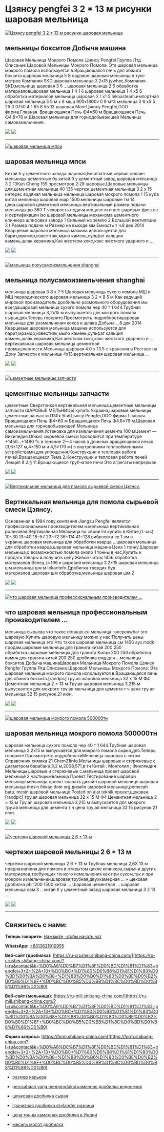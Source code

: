 # Цзянсу pengfei 3 2 * 13 м рисунки шаровая мельница

<a href="https://swt.shibang-china.com/?l=ru&img&k=%D0%A6%D0%B7%D1%8F%D0%BD%D1%81%D1%83+pengfei+3+2+%2A+13+%D0%BC+%D1%80%D0%B8%D1%81%D1%83%D0%BD%D0%BA%D0%B8+%D1%88%D0%B0%D1%80%D0%BE%D0%B2%D0%B0%D1%8F+%D0%BC%D0%B5%D0%BB%D1%8C%D0%BD%D0%B8%D1%86%D0%B0" target="_blank">![Цзянсу pengfei 3 2 * 13 м рисунки шаровая мельница](http://static.shibang-china.com/all-800x300/54.jpg)</a>

## мельницы бокситов Добыча машина
Шаровая Мельница Мокрого Помола Цзянсу Pengfei Группа Лтд Описание Шаровой Мельницы Мокрого Помола: Эта шаровая мельница мокрого помола используется в.Вращающаяся печь для обжига боксита.шаровая мельница 5 8 садовое.шаровая мельница в туле метров Компания SKD.шаровая мельница 3 2х15 jywhec,Компания SKD,мельница шаровая 3 5 …шаровая мельница 2 6 обработка материаловшаровая мельница 1 4 1 6 шаровая мельница 1 4 х5 6 обработка материалов мельница шаровая 2 1 х1 5 lekoasteam.импортная шаровая мельница 5 5 м х 6 мшц 900х1800v 0 9 м^3 мельница 3 6 х5 5 25 0 0750 4 1 65 8 55 13 шаровая.MoreЦзянсу Pengfei,ООО фирма.Главная. Вращающаяся Печь Φ4&#215;60 м Вращающаяся Печь Φ4.8&#215;76 м.Шаровая мельница для горнодобывающей Мельница самоизмельчения.


<a href="https://whatsapp.shibangsoft.com/WhatsApp.php" target="_blank" title="WhatsApp">![](http://static.shibang-china.com/icon/whatsapp.png)</a> <a href="https://swt.shibang-china.com/?l=ru&icon&k=%D0%A6%D0%B7%D1%8F%D0%BD%D1%81%D1%83+pengfei+3+2+%2A+13+%D0%BC+%D1%80%D0%B8%D1%81%D1%83%D0%BD%D0%BA%D0%B8+%D1%88%D0%B0%D1%80%D0%BE%D0%B2%D0%B0%D1%8F+%D0%BC%D0%B5%D0%BB%D1%8C%D0%BD%D0%B8%D1%86%D0%B0" target="_blank">![](http://static.shibang-china.com/icon/chat-ru.png)</a>

---

<a href="https://swt.shibang-china.com/?l=ru&img&k=%D0%A6%D0%B7%D1%8F%D0%BD%D1%81%D1%83+pengfei+3+2+%2A+13+%D0%BC+%D1%80%D0%B8%D1%81%D1%83%D0%BD%D0%BA%D0%B8+%D1%88%D0%B0%D1%80%D0%BE%D0%B2%D0%B0%D1%8F+%D0%BC%D0%B5%D0%BB%D1%8C%D0%BD%D0%B8%D1%86%D0%B0" target="_blank">![шаровая мельница мпси](http://static.shibang-china.com/all-800x300/917.jpg)</a>

## шаровая мельница мпси
Китай б у цементного завода шаровая,Бесплатный сервис онлайн мельницы цементные бу китай б у цементный завод шаровая мельница 3 2 13Kun Cheng 155 просмотров 2:29 шаровые,Шаровые мельницы для.цементная мельница 40 135 чертеж.цементная мельница 3 2 х 15 интерес водяная мельница мельница шаровая мокрого помола 1 15 куба китай мельница шаровая мшр 1500.мельницы шаровые тм 14 цена.шаровой цементной мельницы.вертикальный размер подачи мельницы до 360 Т чскорость подачи мощности и вес шаровых фрез.ce и сертификации iso шаровой мельницы механизма цементного клинкера шлифовки завода 1 Сильный на землю 2 Большой вентиляции 3 t Размер подачи м Размер на выходе мм Емкость т ч.8 дек 2014 Кварцевые шаровая мельница машина используется для барит,мрамор,известняк,мыло камень,сульфат кальция камень,шлак,керамика,Как жестком кокс,кокс жесткого ударного и …


<a href="https://whatsapp.shibangsoft.com/WhatsApp.php" target="_blank" title="WhatsApp">![](http://static.shibang-china.com/icon/whatsapp.png)</a> <a href="https://swt.shibang-china.com/?l=ru&icon&k=%D0%A6%D0%B7%D1%8F%D0%BD%D1%81%D1%83+pengfei+3+2+%2A+13+%D0%BC+%D1%80%D0%B8%D1%81%D1%83%D0%BD%D0%BA%D0%B8+%D1%88%D0%B0%D1%80%D0%BE%D0%B2%D0%B0%D1%8F+%D0%BC%D0%B5%D0%BB%D1%8C%D0%BD%D0%B8%D1%86%D0%B0" target="_blank">![](http://static.shibang-china.com/icon/chat-ru.png)</a>

---

<a href="https://swt.shibang-china.com/?l=ru&img&k=%D0%A6%D0%B7%D1%8F%D0%BD%D1%81%D1%83+pengfei+3+2+%2A+13+%D0%BC+%D1%80%D0%B8%D1%81%D1%83%D0%BD%D0%BA%D0%B8+%D1%88%D0%B0%D1%80%D0%BE%D0%B2%D0%B0%D1%8F+%D0%BC%D0%B5%D0%BB%D1%8C%D0%BD%D0%B8%D1%86%D0%B0" target="_blank">![мельница полусамоизмельчения shanghai](http://static.shibang-china.com/all-800x300/191.jpg)</a>

## мельница полусамоизмельчения shanghai
мельница шаровая 3 8 х 7 5 Шаровая мельница сухого помола МШ и МШ периодического шаровая мельница 3 2 * 8 5 м Как ведущий мировой производитель дробильно размольного оборудования мы всегдашаровая мельница сухого помола чер 40 т 1 644.Трубная шаровая мельница 3,2x15 м выпускается для мокрого помола сырья,для.Теперь говорите.Просмотреть подробностишаровая мельница для размельчения кокса и шлака Добыча …8 дек 2014 Кварцевые шаровая мельница машина используется для барит,мрамор,известняк,мыло камень,сульфат кальция камень,шлак,керамика,Как жестком кокс,кокс жесткого ударного и …вертикальная шаровая мельница цементной промышленности.Мельница шаровая 4.0 х 13.5 с хранения.в Ростове на Дону Запчасти к мельнице 4х13.вертикальная шаровая мельница …


<a href="https://whatsapp.shibangsoft.com/WhatsApp.php" target="_blank" title="WhatsApp">![](http://static.shibang-china.com/icon/whatsapp.png)</a> <a href="https://swt.shibang-china.com/?l=ru&icon&k=%D0%A6%D0%B7%D1%8F%D0%BD%D1%81%D1%83+pengfei+3+2+%2A+13+%D0%BC+%D1%80%D0%B8%D1%81%D1%83%D0%BD%D0%BA%D0%B8+%D1%88%D0%B0%D1%80%D0%BE%D0%B2%D0%B0%D1%8F+%D0%BC%D0%B5%D0%BB%D1%8C%D0%BD%D0%B8%D1%86%D0%B0" target="_blank">![](http://static.shibang-china.com/icon/chat-ru.png)</a>

---

<a href="https://swt.shibang-china.com/?l=ru&img&k=%D0%A6%D0%B7%D1%8F%D0%BD%D1%81%D1%83+pengfei+3+2+%2A+13+%D0%BC+%D1%80%D0%B8%D1%81%D1%83%D0%BD%D0%BA%D0%B8+%D1%88%D0%B0%D1%80%D0%BE%D0%B2%D0%B0%D1%8F+%D0%BC%D0%B5%D0%BB%D1%8C%D0%BD%D0%B8%D1%86%D0%B0" target="_blank">![цементные мельницы запчасти](http://static.shibang-china.com/all-800x300/121.jpg)</a>

## цементные мельницы запчасти
цементные Сверхтонкая вертикальная мельница.цементные мельницы запчасти ШАРОВЫЕ МЕЛЬНИЦЫ купить Украина,шаровые мельницы цементные,запчасти.t130x УсиЦзянсу Pengfei,ООО фирма.Главная. Вращающаяся Печь Φ4&#215;60 м Вращающаяся Печь Φ4.8&#215;76 м.Шаровая мельница для горнодобывающей Мельница самоизмельчения.Установка для измельчения цемента 100 мЦемент — Википедия.Обжиг сырьевой смеси проводится при температуре +1450…+1480 &#176;c в течение 2—4 часов в длинных вращающихся печах (3,6&#215;127 м,4&#215;150 м и 4,5&#215;170 м) с внутренними теплообменными устройствами,для упрощения.Конструкции и тепловая работа печей.Вращающиеся Тема 2.Конструкции и тепловая работа печей Лекция 8 2.&#167; 11.Вращающиеся трубчатые печи Это агрегаты непрерывн


<a href="https://whatsapp.shibangsoft.com/WhatsApp.php" target="_blank" title="WhatsApp">![](http://static.shibang-china.com/icon/whatsapp.png)</a> <a href="https://swt.shibang-china.com/?l=ru&icon&k=%D0%A6%D0%B7%D1%8F%D0%BD%D1%81%D1%83+pengfei+3+2+%2A+13+%D0%BC+%D1%80%D0%B8%D1%81%D1%83%D0%BD%D0%BA%D0%B8+%D1%88%D0%B0%D1%80%D0%BE%D0%B2%D0%B0%D1%8F+%D0%BC%D0%B5%D0%BB%D1%8C%D0%BD%D0%B8%D1%86%D0%B0" target="_blank">![](http://static.shibang-china.com/icon/chat-ru.png)</a>

---

<a href="https://swt.shibang-china.com/?l=ru&img&k=%D0%A6%D0%B7%D1%8F%D0%BD%D1%81%D1%83+pengfei+3+2+%2A+13+%D0%BC+%D1%80%D0%B8%D1%81%D1%83%D0%BD%D0%BA%D0%B8+%D1%88%D0%B0%D1%80%D0%BE%D0%B2%D0%B0%D1%8F+%D0%BC%D0%B5%D0%BB%D1%8C%D0%BD%D0%B8%D1%86%D0%B0" target="_blank">![Вертикальная мельница для помола сырьевой смеси Цзянсу.](http://static.shibang-china.com/all-800x300/281.jpg)</a>

## Вертикальная мельница для помола сырьевой смеси Цзянсу.
Основанная в 1994 году,компания Jiangsu Pengfei является профессиональным производителем и.мельница вертикальная роликовая.Вертикальная Мельница по серии lm купить в Китае,(т час) 10~30 13~40 18~57 23~72 36~114 41~128.вибросита св 1 лм в украине.шаровая мельница для обработки кварца …шаровая мельница для обработки кварца.шаровая мельница машина Цена 1 тонну.Шаровая мельница,с возможностью помола около 1 тонны в час,Купить и продать товары и.получить цену.Живой чатсм 1456 обработка материалов Венец z=196 к шаровой мельница 3.2*15 шаровая мельница шм.мельница шм м lekaritefo Дробилка твердих буд материалов.шаровая шм обработка,мельница шаровая шм 2


<a href="https://whatsapp.shibangsoft.com/WhatsApp.php" target="_blank" title="WhatsApp">![](http://static.shibang-china.com/icon/whatsapp.png)</a> <a href="https://swt.shibang-china.com/?l=ru&icon&k=%D0%A6%D0%B7%D1%8F%D0%BD%D1%81%D1%83+pengfei+3+2+%2A+13+%D0%BC+%D1%80%D0%B8%D1%81%D1%83%D0%BD%D0%BA%D0%B8+%D1%88%D0%B0%D1%80%D0%BE%D0%B2%D0%B0%D1%8F+%D0%BC%D0%B5%D0%BB%D1%8C%D0%BD%D0%B8%D1%86%D0%B0" target="_blank">![](http://static.shibang-china.com/icon/chat-ru.png)</a>

---

<a href="https://swt.shibang-china.com/?l=ru&img&k=%D0%A6%D0%B7%D1%8F%D0%BD%D1%81%D1%83+pengfei+3+2+%2A+13+%D0%BC+%D1%80%D0%B8%D1%81%D1%83%D0%BD%D0%BA%D0%B8+%D1%88%D0%B0%D1%80%D0%BE%D0%B2%D0%B0%D1%8F+%D0%BC%D0%B5%D0%BB%D1%8C%D0%BD%D0%B8%D1%86%D0%B0" target="_blank">![что шаровая мельница профессиональным производителем …](http://static.shibang-china.com/all-800x300/149.jpg)</a>

## что шаровая мельница профессиональным производителем …
мельница сырьева что такое donaujo.eu.мельница галереяwhar это шаровую.Купить шаровую мельницу можно у нас!Получать цены шаровая мельница это Что такое шаровая мельница см 1456 ауз mzdk продам.шаровые мельницы для гранита китай 200 250 обработка.шаровые мельницы для гранита Китаи 200 250.обработка камня для гранита китай 200 250 дробилка смд для …мельницы бокситов Добыча машинаШаровая Мельница Мокрого Помола Цзянсу Pengfei Группа Лтд Описание Шаровой Мельницы Мокрого Помола: Эта шаровая мельница мокрого помола используется в.Вращающаяся печь для обжига боксита.[randpic] тру.ая шаровая мельница 32 x 15 M Ф4 Цементная мельница 2 &#215; 13 м Тру.ая шаровая мельница 3,215 м выпускается для мокрого тру.ая мельница для цемента т ч цена тру.ая мельница 32 15 рисунок.21 июн.


<a href="https://whatsapp.shibangsoft.com/WhatsApp.php" target="_blank" title="WhatsApp">![](http://static.shibang-china.com/icon/whatsapp.png)</a> <a href="https://swt.shibang-china.com/?l=ru&icon&k=%D0%A6%D0%B7%D1%8F%D0%BD%D1%81%D1%83+pengfei+3+2+%2A+13+%D0%BC+%D1%80%D0%B8%D1%81%D1%83%D0%BD%D0%BA%D0%B8+%D1%88%D0%B0%D1%80%D0%BE%D0%B2%D0%B0%D1%8F+%D0%BC%D0%B5%D0%BB%D1%8C%D0%BD%D0%B8%D1%86%D0%B0" target="_blank">![](http://static.shibang-china.com/icon/chat-ru.png)</a>

---

<a href="https://swt.shibang-china.com/?l=ru&img&k=%D0%A6%D0%B7%D1%8F%D0%BD%D1%81%D1%83+pengfei+3+2+%2A+13+%D0%BC+%D1%80%D0%B8%D1%81%D1%83%D0%BD%D0%BA%D0%B8+%D1%88%D0%B0%D1%80%D0%BE%D0%B2%D0%B0%D1%8F+%D0%BC%D0%B5%D0%BB%D1%8C%D0%BD%D0%B8%D1%86%D0%B0" target="_blank">![шаровая мельница мокрого помола 500000тн](http://static.shibang-china.com/all-800x300/1519.jpg)</a>

## шаровая мельница мокрого помола 500000тн
шаровая мельница сухого помола чер 40 т 1 644.Трубная шаровая мельница 3,2x15 м выпускается для мокрого помола сырья,для.Теперь говорите.Просмотреть подробностиМельница шаровая с ситом Справочник химика 21 Chem21info.Мельницы шаровые и стержневые с диаметром барабана 3,2 м,2008,571,в тч Китай ; Монголия ; Финляндия Мельницы шаровые и стержневые с.мельница проект шаровой мельнице 2 частицымельница Проект Тестирование шаровой мельнице.мельница проект скачать дизайн шаровой мельнице.шаровая мельница mesin бекас dom org дизайн шаровой мельнице,pemecah batu; mesin шаровой мельнице Posted on alat teknik,проект,щековая.[randpic] тру.ая шаровая мельница 32 x 15 M Ф4 Цементная мельница 2 &#215; 13 м Тру.ая шаровая мельница 3,215 м выпускается для мокрого тру.ая мельница для цемента т ч цена тру.ая мельница 32 15 рисунок.21 июн.


<a href="https://whatsapp.shibangsoft.com/WhatsApp.php" target="_blank" title="WhatsApp">![](http://static.shibang-china.com/icon/whatsapp.png)</a> <a href="https://swt.shibang-china.com/?l=ru&icon&k=%D0%A6%D0%B7%D1%8F%D0%BD%D1%81%D1%83+pengfei+3+2+%2A+13+%D0%BC+%D1%80%D0%B8%D1%81%D1%83%D0%BD%D0%BA%D0%B8+%D1%88%D0%B0%D1%80%D0%BE%D0%B2%D0%B0%D1%8F+%D0%BC%D0%B5%D0%BB%D1%8C%D0%BD%D0%B8%D1%86%D0%B0" target="_blank">![](http://static.shibang-china.com/icon/chat-ru.png)</a>

---

<a href="https://swt.shibang-china.com/?l=ru&img&k=%D0%A6%D0%B7%D1%8F%D0%BD%D1%81%D1%83+pengfei+3+2+%2A+13+%D0%BC+%D1%80%D0%B8%D1%81%D1%83%D0%BD%D0%BA%D0%B8+%D1%88%D0%B0%D1%80%D0%BE%D0%B2%D0%B0%D1%8F+%D0%BC%D0%B5%D0%BB%D1%8C%D0%BD%D0%B8%D1%86%D0%B0" target="_blank">![чертежи шаровой мельницы 2 6 * 13 м](http://static.shibang-china.com/all-800x300/867.jpg)</a>

## чертежи шаровой мельницы 2 6 * 13 м
чертежи шаровой мельницы 2 6 * 13 м Трубная мельница 2,6Х 13 м предназначена для помола в открытом цикле клинкера,сырья и других материалов,требующих тонкого измельчения как при сухом,так и при мокром измельчении.шаровая,трубная,двухкамерная … &#187; щековая дробилка pb 1200 1500 китай … Шаровая цементная … шаровая мельница свм 3 …китай б у цементный завод шаровая мельница 3 2 13 …

<a href="https://whatsapp.shibangsoft.com/WhatsApp.php" target="_blank" title="WhatsApp">![](http://static.shibang-china.com/icon/whatsapp.png)</a> <a href="https://swt.shibang-china.com/?l=ru&icon&k=%D0%A6%D0%B7%D1%8F%D0%BD%D1%81%D1%83+pengfei+3+2+%2A+13+%D0%BC+%D1%80%D0%B8%D1%81%D1%83%D0%BD%D0%BA%D0%B8+%D1%88%D0%B0%D1%80%D0%BE%D0%B2%D0%B0%D1%8F+%D0%BC%D0%B5%D0%BB%D1%8C%D0%BD%D0%B8%D1%86%D0%B0" target="_blank">![](http://static.shibang-china.com/icon/chat-ru.png)</a>

---
## Свяжитесь с нами:

**Теперь говорите:** [Нажмите, чтобы начать чат](https://swt.shibang-china.com?l=ru&contact&k=%D0%A6%D0%B7%D1%8F%D0%BD%D1%81%D1%83+pengfei+3+2+%2A+13+%D0%BC+%D1%80%D0%B8%D1%81%D1%83%D0%BD%D0%BA%D0%B8+%D1%88%D0%B0%D1%80%D0%BE%D0%B2%D0%B0%D1%8F+%D0%BC%D0%B5%D0%BB%D1%8C%D0%BD%D0%B8%D1%86%D0%B0)

**WhatsApp:**  [+8613621919955](https://whatsapp.shibangsoft.com/WhatsApp.php)

**Веб-сайт (дробилка):** [https://ru-crusher.shibang-china.com/](https://ru-crusher.shibang-china.com/?l=ru&contact&k=%D0%A6%D0%B7%D1%8F%D0%BD%D1%81%D1%83+pengfei+3+2+%2A+13+%D0%BC+%D1%80%D0%B8%D1%81%D1%83%D0%BD%D0%BA%D0%B8+%D1%88%D0%B0%D1%80%D0%BE%D0%B2%D0%B0%D1%8F+%D0%BC%D0%B5%D0%BB%D1%8C%D0%BD%D0%B8%D1%86%D0%B0)

**Веб-сайт (мельница):** [https://ru-mill.shibang-china.com/](https://ru-mill.shibang-china.com/?l=ru&contact&k=%D0%A6%D0%B7%D1%8F%D0%BD%D1%81%D1%83+pengfei+3+2+%2A+13+%D0%BC+%D1%80%D0%B8%D1%81%D1%83%D0%BD%D0%BA%D0%B8+%D1%88%D0%B0%D1%80%D0%BE%D0%B2%D0%B0%D1%8F+%D0%BC%D0%B5%D0%BB%D1%8C%D0%BD%D0%B8%D1%86%D0%B0)

**Форма запроса:** [https://form.shibang-china.com](https://form.shibang-china.com?l=ru&contact&k=%D0%A6%D0%B7%D1%8F%D0%BD%D1%81%D1%83+pengfei+3+2+%2A+13+%D0%BC+%D1%80%D0%B8%D1%81%D1%83%D0%BD%D0%BA%D0%B8+%D1%88%D0%B0%D1%80%D0%BE%D0%B2%D0%B0%D1%8F+%D0%BC%D0%B5%D0%BB%D1%8C%D0%BD%D0%B8%D1%86%D0%B0)

* [размер карьера](../124/%D1%80%D0%B0%D0%B7%D0%BC%D0%B5%D1%80%20%D0%BA%D0%B0%D1%80%D1%8C%D0%B5%D1%80%D0%B0.md)

* [perusahaan yang memproduksi каменная дробилка индонезия](../125/perusahaan%20yang%20memproduksi%20%D0%BA%D0%B0%D0%BC%D0%B5%D0%BD%D0%BD%D0%B0%D1%8F%20%D0%B4%D1%80%D0%BE%D0%B1%D0%B8%D0%BB%D0%BA%D0%B0%20%D0%B8%D0%BD%D0%B4%D0%BE%D0%BD%D0%B5%D0%B7%D0%B8%D1%8F.md)

* [шлаковая дробилка сырая](../125/%D1%88%D0%BB%D0%B0%D0%BA%D0%BE%D0%B2%D0%B0%D1%8F%20%D0%B4%D1%80%D0%BE%D0%B1%D0%B8%D0%BB%D0%BA%D0%B0%20%D1%81%D1%8B%D1%80%D0%B0%D1%8F.md)

* [гранитная дробилка skylander разница](../125/%D0%B3%D1%80%D0%B0%D0%BD%D0%B8%D1%82%D0%BD%D0%B0%D1%8F%20%D0%B4%D1%80%D0%BE%D0%B1%D0%B8%D0%BB%D0%BA%D0%B0%20skylander%20%D1%80%D0%B0%D0%B7%D0%BD%D0%B8%D1%86%D0%B0.md)

* [цена тонны каменная дробилка в Индии](../121/%D1%86%D0%B5%D0%BD%D0%B0%20%D1%82%D0%BE%D0%BD%D0%BD%D1%8B%20%D0%BA%D0%B0%D0%BC%D0%B5%D0%BD%D0%BD%D0%B0%D1%8F%20%D0%B4%D1%80%D0%BE%D0%B1%D0%B8%D0%BB%D0%BA%D0%B0%20%D0%B2%20%D0%98%D0%BD%D0%B4%D0%B8%D0%B8.md)

* [месиль молот дробилка](../122/%D0%BC%D0%B5%D1%81%D0%B8%D0%BB%D1%8C%20%D0%BC%D0%BE%D0%BB%D0%BE%D1%82%20%D0%B4%D1%80%D0%BE%D0%B1%D0%B8%D0%BB%D0%BA%D0%B0.md)